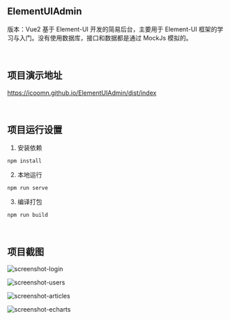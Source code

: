 ## ElementUIAdmin

版本：Vue2
基于 Element-UI 开发的简易后台，主要用于 Element-UI 框架的学习与入门。没有使用数据库，接口和数据都是通过 MockJs 模拟的。

<br/>

## 项目演示地址
<a href="https://icoomn.github.io/ElementUIAdmin/dist/index" target="_blank">https://icoomn.github.io/ElementUIAdmin/dist/index</a>

<br/>

## 项目运行设置

1. 安装依赖
```
npm install
```

2. 本地运行
```
npm run serve
```

3. 编译打包
```
npm run build
```

<br/>

## 项目截图

![screenshot-login](https://github.com/imxiaoer/ElementUIAdmin/blob/master/screenshot/screenshot-login.png)

![screenshot-users](https://github.com/imxiaoer/ElementUIAdmin/blob/master/screenshot/screenshot-users.png)

![screenshot-articles](https://github.com/imxiaoer/ElementUIAdmin/blob/master/screenshot/screenshot-articles.png)

![screenshot-echarts](https://github.com/imxiaoer/ElementUIAdmin/blob/master/screenshot/screenshot-charts.png)
